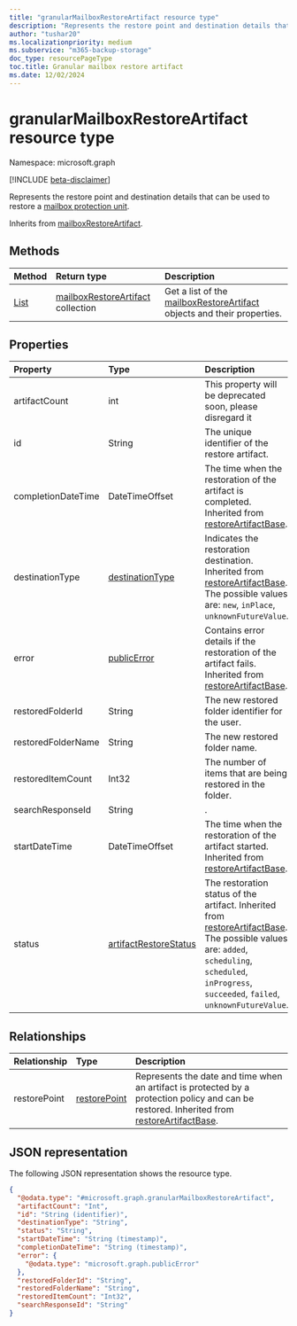 ```yaml
---
title: "granularMailboxRestoreArtifact resource type"
description: "Represents the restore point and destination details that can be used to restore a granular mailbox protection unit."
author: "tushar20"
ms.localizationpriority: medium
ms.subservice: "m365-backup-storage"
doc_type: resourcePageType
toc.title: Granular mailbox restore artifact
ms.date: 12/02/2024
---
```


# granularMailboxRestoreArtifact resource type

Namespace: microsoft.graph

[!INCLUDE [beta-disclaimer](../../includes/beta-disclaimer.md)]

Represents the restore point and destination details that can be used to restore a [mailbox protection unit](mailboxprotectionunit.md).

Inherits from [mailboxRestoreArtifact](../resources/mailboxRestoreArtifact.md).

## Methods
|Method|Return type|Description|
|:---|:---|:---|
|[List](../api/exchangerestoresession-list-mailboxrestoreartifacts.md)|[mailboxRestoreArtifact](../resources/mailboxrestoreartifact.md) collection|Get a list of the [mailboxRestoreArtifact](../resources/mailboxrestoreartifact.md) objects and their properties.|

## Properties
|Property|Type|Description|
|:---|:---|:---|
|artifactCount|int|This property will be deprecated soon, please disregard it|
|id|String|The unique identifier of the restore artifact.|
|completionDateTime|DateTimeOffset|The time when the restoration of the artifact is completed. Inherited from [restoreArtifactBase](../resources/restoreartifactbase.md).|
|destinationType|[destinationType](../resources/mailboxrestoreartifact.md#destinationtype-values)|Indicates the restoration destination. Inherited from [restoreArtifactBase](../resources/restoreartifactbase.md). The possible values are: `new`, `inPlace`, `unknownFutureValue`.|
|error|[publicError](../resources/publicerror.md)|Contains error details if the restoration of the artifact fails. Inherited from [restoreArtifactBase](../resources/restoreartifactbase.md).|
|restoredFolderId|String|The new restored folder identifier for the user.|
|restoredFolderName|String|The new restored folder name.|
|restoredItemCount|Int32|The number of items that are being restored in the folder.|
|searchResponseId|String|.|
|startDateTime|DateTimeOffset|The time when the restoration of the artifact started. Inherited from [restoreArtifactBase](../resources/restoreartifactbase.md).|
|status|[artifactRestoreStatus](../resources/mailboxrestoreartifact.md#artifactrestorestatus-values)|The restoration status of the artifact. Inherited from [restoreArtifactBase](../resources/restoreartifactbase.md). The possible values are: `added`, `scheduling`, `scheduled`, `inProgress`, `succeeded`, `failed`, `unknownFutureValue`.|

## Relationships
|Relationship|Type|Description|
|:---|:---|:---|
|restorePoint|[restorePoint](../resources/restorepoint.md)|Represents the date and time when an artifact is protected by a protection policy and can be restored. Inherited from [restoreArtifactBase](../resources/restoreartifactbase.md).|

## JSON representation
The following JSON representation shows the resource type.
<!-- {
  "blockType": "resource",
  "keyProperty": "id",
  "@odata.type": "microsoft.graph.granularMailboxRestoreArtifact",
  "baseType": "microsoft.graph.mailboxRestoreArtifact",
  "openType": false
}
-->
``` json
{
  "@odata.type": "#microsoft.graph.granularMailboxRestoreArtifact",
  "artifactCount": "Int",
  "id": "String (identifier)",
  "destinationType": "String",
  "status": "String",
  "startDateTime": "String (timestamp)",
  "completionDateTime": "String (timestamp)",
  "error": {
    "@odata.type": "microsoft.graph.publicError"
  },
  "restoredFolderId": "String",
  "restoredFolderName": "String",
  "restoredItemCount": "Int32",
  "searchResponseId": "String"
}
```
